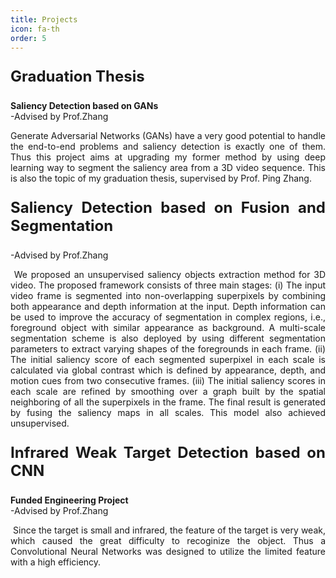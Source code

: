 ```yaml
---
title: Projects
icon: fa-th
order: 5
---
```


<p style="text-align:justify;font-size:24px"><b>Graduation Thesis</b></p>
<p style="text-align:justify"><b>Saliency Detection based on GANs</b> <br>-Advised by Prof.Zhang</p>

<p style="text-align:justify">
Generate Adversarial Networks (GANs) have a very good potential to handle the end-to-end problems and saliency detection is exactly one of them. Thus this project aims at upgrading my former method by using deep learning way to segment the saliency area from a 3D video sequence. This is also the topic of my graduation thesis, supervised by Prof. Ping Zhang.
</p>
<p style="text-align:justify;font-size:24px"><b>Saliency Detection based on Fusion and Segmentation</b></p>

<p style="text-align:justify">-Advised by Prof.Zhang</p>

<p style="text-align:justify">
<span class="image right"><img src="{{ 'assets/myimg/pic1.png' | relative_url }}" alt="" /></span>
We proposed an unsupervised saliency objects extraction method for 3D video. The proposed framework consists of three main stages: (i) The input video frame is segmented into non-overlapping superpixels by combining both appearance and depth information at the input. Depth information can be used to improve the accuracy of segmentation in complex regions, i.e., foreground object with similar appearance as background. A multi-scale segmentation scheme is also deployed by using different segmentation parameters to extract varying shapes of the foregrounds in each frame. (ii) The initial saliency score of each segmented superpixel in each scale is calculated via global contrast which is defined by appearance, depth, and motion cues from two consecutive frames. (iii) The initial saliency scores in each scale are refined by smoothing over a graph built by the spatial neighboring of all the superpixels in the frame. The final result is generated by fusing the saliency maps in all scales. This model also achieved unsupervised.
</p>


<p style="text-align:justify;font-size:24px"><b>Infrared Weak Target Detection based on CNN</b></p>

<p style="text-align:justify"><b>Funded Engineering Project</b> <br>-Advised by Prof.Zhang</p>

<p style="text-align:justify">
<span class="image right"><img src="{{ 'assets/myimg/pic2.png' | relative_url }}" alt="" /></span>
Since the target is small and infrared, the feature of the target is very weak, which caused the great difficulty to recoginize the object. Thus a Convolutional Neural Networks was designed to utilize the limited feature with a high efficiency.
</p>
</justify>